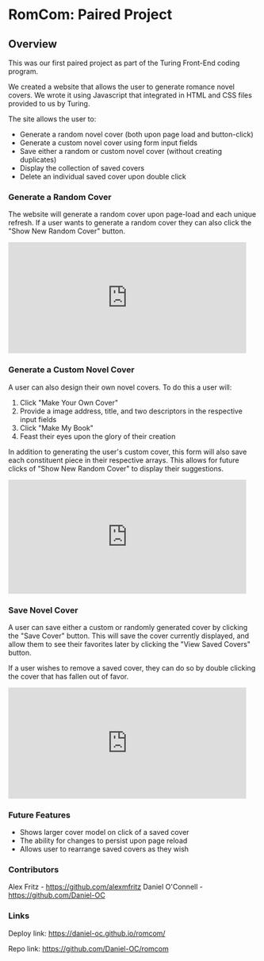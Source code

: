 # RomCom: Paired Project

## Overview

This was our first paired project as part of the Turing Front-End coding program.

We created a website that allows the user to generate romance novel covers. We wrote it using Javascript that integrated in HTML and CSS files provided to us by Turing.

The site allows the user to:

* Generate a random novel cover (both upon page load and button-click)
* Generate a custom novel cover using form input fields
* Save either a random or custom novel cover (without creating duplicates)
* Display the collection of saved covers
* Delete an individual saved cover upon double click

### Generate a Random Cover

The website will generate a random cover upon page-load and each unique refresh. If a user wants to generate a random cover they can also click the "Show New Random Cover" button.

<iframe src="https://giphy.com/embed/tELUI1cEAHcGWGgojq" width="480" height="224" frameBorder="0" class="giphy-embed" allowFullScreen></iframe><p><a href="https://giphy.com/gifs/romance-novel-cover-tELUI1cEAHcGWGgojq"></a></p>

### Generate a Custom Novel Cover

A user can also design their own novel covers. To do this a user will:

1. Click "Make Your Own Cover"
2. Provide a image address, title, and two descriptors in the respective input fields
3. Click "Make My Book"
4. Feast their eyes upon the glory of their creation

In addition to generating the user's custom cover, this form will also save each constituent piece in their respective arrays. This allows for future clicks of "Show New Random Cover" to display their suggestions.

<iframe src="https://giphy.com/embed/n7IPIyoyJcoyv2SnfS" width="480" height="230" frameBorder="0" class="giphy-embed" allowFullScreen></iframe><p><a href="https://giphy.com/gifs/romance-novel-cover-n7IPIyoyJcoyv2SnfS"></a></p>

### Save Novel Cover

A user can save either a custom or randomly generated cover by clicking the "Save Cover" button. This will save the cover currently displayed, and allow them to see their favorites later by clicking the "View Saved Covers" button.

If a user wishes to remove a saved cover, they can do so by double clicking the cover that has fallen out of favor.

<iframe src="https://giphy.com/embed/3cQSnQARDSxpyUzR6U" width="480" height="224" frameBorder="0" class="giphy-embed" allowFullScreen></iframe><p><a href="https://giphy.com/gifs/romance-novel-cover-3cQSnQARDSxpyUzR6U"></a></p>

### Future Features

* Shows larger cover model on click of a saved cover
* The ability for changes to persist upon page reload
* Allows user to rearrange saved covers as they wish

### Contributors

Alex Fritz - https://github.com/alexmfritz
Daniel O'Connell - https://github.com/Daniel-OC

### Links

Deploy link: https://daniel-oc.github.io/romcom/

Repo link: https://github.com/Daniel-OC/romcom
